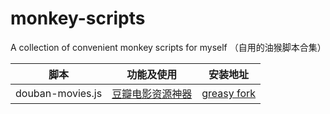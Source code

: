 # monkey-scripts
A collection of convenient monkey scripts for myself （自用的油猴脚本合集）

| 脚本      | 功能及使用 | 安装地址 |
| ----------- | ----------- | -------- |
| douban-movies.js      | [豆瓣电影资源神器](https://wr5x42ubu9.feishu.cn/docs/doccnoTNW7ylA6kEk18imQ8IWne#sjbdkW) | [greasy fork](https://greasyfork.org/zh-CN/scripts/438578-%E8%B1%86%E7%93%A3%E7%94%B5%E5%BD%B1%E5%9C%A8%E7%BA%BF%E8%A7%82%E7%9C%8B) |